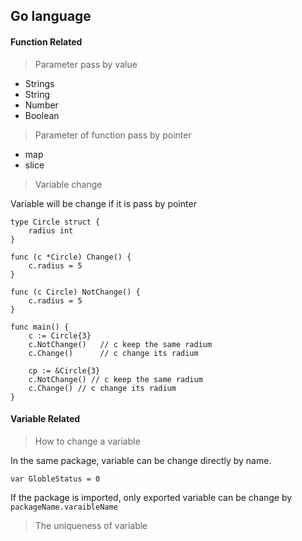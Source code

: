 ## Go language

#### Function Related

> Parameter pass by value

* Strings 
* String
* Number
* Boolean   

> Parameter of function pass by pointer

* map  
* slice

> Variable change

Variable will be change if it is pass by pointer

```
type Circle struct {
    radius int
}

func (c *Circle) Change() {
    c.radius = 5  
}

func (c Circle) NotChange() {
    c.radius = 5
}

func main() {
    c := Circle{3}  
    c.NotChange()   // c keep the same radium
    c.Change()      // c change its radium

    cp := &Circle{3}
    c.NotChange() // c keep the same radium
    c.Change() // c change its radium  
}
```

#### Variable Related

> How to change a variable

In the same package, variable can be change directly by name.

```
var GlobleStatus = 0
```

If the package is imported, only exported variable can be change by `packageName.varaibleName `

> The uniqueness of variable





